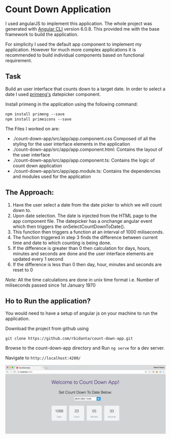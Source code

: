 # Count Down Application

I used angularJS to implement this application. The whole project was generated with [Angular CLI](https://github.com/angular/angular-cli) version 6.0.8. This provided me with the base framework to build the application.

For simplicity I used the default app component to implement my application. However for much more complex applications it is recommended to build individual components based on functional requirement.

## Task
Build an user interface that counts down to a target date. In order to select a date I used [primeng's](https://www.primefaces.org/primeng/#/setup) datepicker component. 

Install primeng in the application using the following command:

```
npm install primeng --save
npm install primeicons --save
```

The Files I worked on are:
* ./count-down-app/src/app/app.component.css Composed of all the styling for the user interface elements in the application
* ./count-down-app/src/app/app.component.html: Contains the layout of the user interface
* ./count-down-app/src/app/app.component.ts: Contains the logic of count down application
* ./count-down-app/src/app/app.module.ts: Contains the dependencies and modules used for the application

## The Approach:

1. Have the user select a date from the date picker to which we will count down to.
2. Upon date selection. The date is injected from the HTML page to the app component file. The datepicker has a onchange angular event which then triggers the onSelectCountDownToDate().
3. This function then triggers a function at an interval of 1000 miliseconds.
4. The function triggered in step 3 finds the difference between current time and date to which counting is being done.
5. If the difference is greater than 0 then calculation for days, hours, minutes and seconds are done and the user interface elements are updated every 1 second
6. If the difference is less than 0 then day, hour, minutes and seconds are reset to 0


*Note:* All the time calculations are done in unix time format i.e. Number of miliseconds passed since 1st January 1970

## Ho to Run the application?

You would need to have a setup of angular js on your machine to run the application.

Download the project from github using
```
git clone https://github.com/rbidanta/count-down-app.git
```

Browse to the count-down-app directory and 
Run `ng serve` for a dev server. 

Navigate to `http://localhost:4200/`

![](./images/countdown.png)


